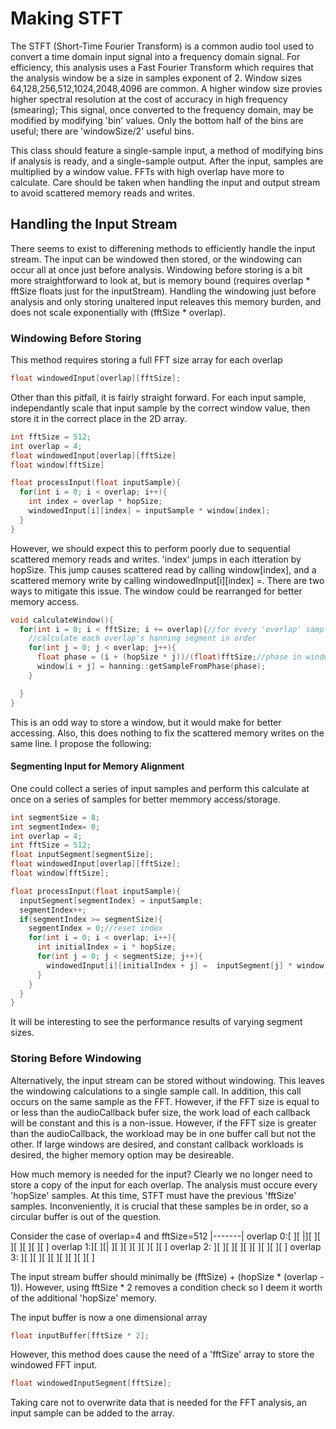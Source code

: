 
# Making STFT

The STFT (Short-Time Fourier Transform) is a common audio tool used to convert a time domain input signal into a frequency domain signal. For efficiency, this analysis uses a Fast Fourier Transform which requires that the analysis window be a size in samples exponent of 2. Window sizes 64,128,256,512,1024,2048,4096 are common. A higher window size provies higher spectral resolution at the cost of accuracy in high frequency (smearing); This signal, once converted to the frequency domain, may be modified by modifying 'bin' values. Only the bottom half of the bins are useful; there are 'windowSize/2' useful bins. 

This class should feature a single-sample input, a method of modifying bins if analysis is ready, and a single-sample output. After the input, samples are multiplied by a window value. FFTs with high overlap have more to calculate. Care should be taken when handling the input and output stream to avoid scattered memory reads and writes.

## Handling the Input Stream

There seems to exist to differening methods to efficiently handle the input stream. The input can be windowed then stored, or the windowing can occur all at once just before analysis. Windowing before storing is a bit more straightforward to look at, but is memory bound (requires overlap * fftSize floats just for the inputStream). Handling the windowing just before analysis and only storing unaltered input releaves this memory burden, and does not scale exponentially with (fftSize * overlap).

### Windowing Before Storing

This method requires storing a full FFT size array for each overlap
```cpp
float windowedInput[overlap][fftSize];
```
Other than this pitfall, it is fairly straight forward. For each input sample, independantly scale that input sample by the correct window value, then store it in the correct place in the 2D array.

```cpp
int fftSize = 512;
int overlap = 4;
float windowedInput[overlap][fftSize]
float window[fftSize]

float processInput(float inputSample){
  for(int i = 0; i < overlap; i++){
    int index = overlap * hopSize;
    windowedInput[i][index] = inputSample * window[index];
  }
}
```

However, we should expect this to perform poorly due to sequential scattered memory reads and writes. 'index' jumps in each itteration by hopSize. This jump causes scattered read by calling window[index], and a scattered memory write by calling windowedInput[i][index] =. There are two ways to mitigate this issue. The window could be rearranged for better memory access. 
```cpp
void calculateWindow(){
  for(int i = 0; i < fftSize; i += overlap){//for every 'overlap' samples in FFT
    //calculate each overlap's hanning segment in order
    for(int j = 0; j < overlap; j++){
      float phase = (i + (hopSize * j))/(float)fftSize;//phase in window 0 to 1
      window[i + j] = hanning::getSampleFromPhase(phase);
    }

  }
}
```
This is an odd way to store a window, but it would make for better accessing. Also, this does nothing to fix the scattered memory writes on the same line. I propose the following:

#### Segmenting Input for Memory Alignment
One could collect a series of input samples and perform this calculate at once on a series of samples for better memmory access/storage.


```cpp
int segmentSize = 8;
int segmentIndex= 0;
int overlap = 4;
int fftSize = 512;
float inputSegment[segmentSize];
float windowedInput[overlap][fftSize];
float window[fftSize];

float processInput(float inputSample){
  inputSegment[segmentIndex] = inputSample;
  segmentIndex++;
  if(segmentIndex >= segmentSize){
    segmentIndex = 0;//reset index
    for(int i = 0; i < overlap; i++){
      int initialIndex = i * hopSize;
      for(int j = 0; j < segmentSize; j++){
        windowedInput[i][initialIndex + j] =  inputSegment[j] * window[initialIndex + j];
      }
    }
  }
}
```
It will be interesting to see the performance results of varying segment sizes.

### Storing Before Windowing

Alternatively, the input stream can be stored without windowing. This leaves the windowing calculations to a single sample call. In addition, this call occurs on the same sample as the FFT. However, if the FFT size is equal to or less than the audioCallback bufer size, the work load of each callback will be constant and this is a non-issue. However, if the FFT size is greater than the audioCallback, the workload may be in one buffer call but not the other. If large windows are desired, and constant callback workloads is desired, the higher memory option may be desireable. 

How much memory is needed for the input? Clearly we no longer need to store a copy of the input for each overlap. The analysis must occure every 'hopSize' samples. At this time, STFT must have the previous 'fftSize' samples. Inconveniently, it is crucial that these samples be in order, so a circular buffer is out of the question.

Consider the case of overlap=4 and fftSize=512
         |-------|
overlap 0:[   ][ |][   ][   ][   ][   ][   ][   ]
overlap 1:][   ][| ][   ][   ][   ][   ][   ][   ]
overlap 2: ][   ][   ][   ][   ][   ][   ][   ][   ]
overlap 3:  ][   ][   ][   ][   ][   ][   ][   ][   ]

The input stream buffer should minimally be (fftSize) + (hopSize * (overlap - 1)). However, using fftSize * 2 removes a condition check so I deem it worth of the additional 'hopSize' memory.

The input buffer is now a one dimensional array
```cpp
float inputBuffer[fftSize * 2];
```
However, this method does cause the need of a 'fftSize' array to store the windowed FFT input.
```cpp
float windowedInputSegment[fftSize];
```

Taking care not to overwrite data that is needed for the FFT analysis, an input sample can be added to the array.
```cpp

```